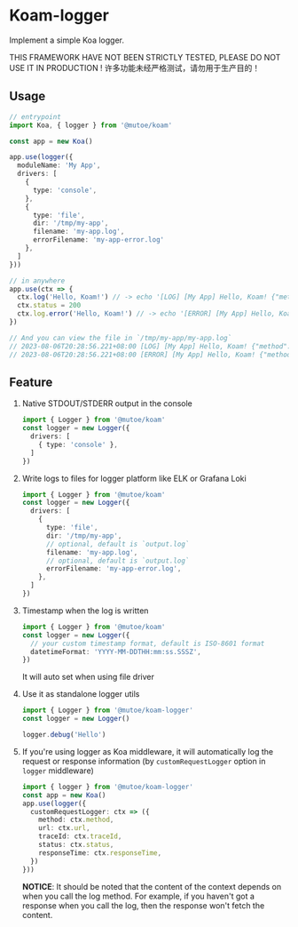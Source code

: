 # Koam-logger

Implement a simple Koa logger.

THIS FRAMEWORK HAVE NOT BEEN STRICTLY TESTED, PLEASE DO NOT USE IT IN PRODUCTION !
许多功能未经严格测试，请勿用于生产目的！

## Usage

```ts
// entrypoint
import Koa, { logger } from '@mutoe/koam'

const app = new Koa()

app.use(logger({
  moduleName: 'My App',
  drivers: [
    {
      type: 'console',
    },
    {
      type: 'file',
      dir: '/tmp/my-app',
      filename: 'my-app.log',
      errorFilename: 'my-app-error.log'
    },
  ]
}))

// in anywhere
app.use(ctx => {
  ctx.log('Hello, Koam!') // -> echo '[LOG] [My App] Hello, Koam! {"method":"GET",status:404, ...}'
  ctx.status = 200
  ctx.log.error('Hello, Koam!') // -> echo '[ERROR] [My App] Hello, Koam! {"method":"GET",status:200,...}'
})

// And you can view the file in `/tmp/my-app/my-app.log`
// 2023-08-06T20:28:56.221+08:00 [LOG] [My App] Hello, Koam! {"method":"GET","url":"/","status":404}
// 2023-08-06T20:28:56.221+08:00 [ERROR] [My App] Hello, Koam! {"method":"GET","url":"/","status":200}
```

## Feature

1. Native STDOUT/STDERR output in the console
   ```ts
   import { Logger } from '@mutoe/koam'
   const logger = new Logger({
     drivers: [
       { type: 'console' },
     ]
   })
   ```

2. Write logs to files for logger platform like ELK or Grafana Loki
   ```ts
   import { Logger } from '@mutoe/koam'
   const logger = new Logger({
     drivers: [
       {
         type: 'file',
         dir: '/tmp/my-app',
         // optional, default is `output.log`
         filename: 'my-app.log',
         // optional, default is `output.log`
         errorFilename: 'my-app-error.log',
       },
     ]
   })
   ```

3. Timestamp when the log is written
   ```ts
   import { Logger } from '@mutoe/koam'
   const logger = new Logger({
     // your custom timestamp format, default is ISO-8601 format
     datetimeFormat: 'YYYY-MM-DDTHH:mm:ss.SSSZ',
   })
   ```
   It will auto set when using file driver

4. Use it as standalone logger utils
   ```ts
   import { Logger } from '@mutoe/koam-logger'
   const logger = new Logger()

   logger.debug('Hello')
    ```

5. If you're using logger as Koa middleware, it will automatically log the request or response information (by `customRequestLogger` option in `logger` middleware)
   ```ts
   import { logger } from '@mutoe/koam-logger'
   const app = new Koa()
   app.use(logger({
     customRequestLogger: ctx => ({
       method: ctx.method,
       url: ctx.url,
       traceId: ctx.traceId,
       status: ctx.status,
       responseTime: ctx.responseTime,
     })
   }))
   ```

   **NOTICE**: It should be noted that the content of the context depends on when you call the log method.
   For example, if you haven't got a response when you call the log, then the response won't fetch the content.
